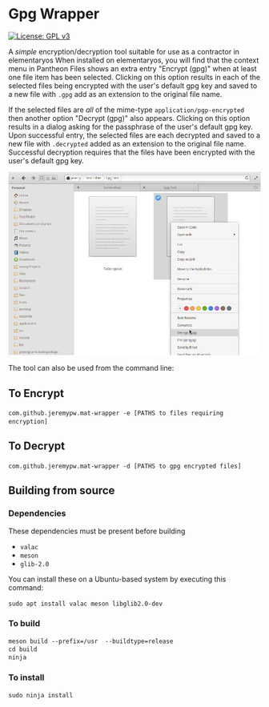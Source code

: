 # Gpg Wrapper
[![License: GPL v3](https://img.shields.io/badge/License-GPL%20v3-blue.svg)](http://www.gnu.org/licenses/gpl-3.0)

A *simple* encryption/decryption tool suitable for use as a contractor in elementaryos
When installed on elementaryos, you will find that the context menu in Pantheon Files shows an extra entry
"Encrypt (gpg)" when at least one file item has been selected. Clicking on this option results in each of the
selected files being encrypted with the user's default gpg key and saved to a new file with `.gpg` add as an extension
to the original file name.

If the selected files are *all* of the mime-type `application/pgp-encrypted` then another option "Decrypt (gpg)" also
appears. Clicking on this option results in a dialog asking for the passphrase of the user's default gpg key.  Upon
successful entry, the selected files are each decrypted and saved to a new file with `.decrypted` added as an extension
to the original file name. Successful decryption requires that the files have been encrypted with the user's default
gpg key.

![Screenshot](/data/screenshots/Decrypt.png?raw=true "Encrypt and Decrypt context menu options")

The tool can also be used from the command line:

## To Encrypt
`com.github.jeremypw.mat-wrapper -e [PATHS to files requiring encryption]`

## To Decrypt
`com.github.jeremypw.mat-wrapper -d [PATHS to gpg encrypted files]`

## Building from source

### Dependencies
These dependencies must be present before building
 - `valac`
 - `meson`
 - `glib-2.0`

 You can install these on a Ubuntu-based system by executing this command:

 `sudo apt install valac meson libglib2.0-dev`

### To build

```
meson build --prefix=/usr  --buildtype=release
cd build
ninja

```

### To install

`sudo ninja install`
